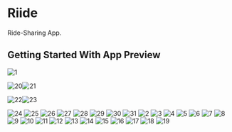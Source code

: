 # Riide

Ride-Sharing App.

## Getting Started With App Preview

![1](https://github.com/OsamaElnagar/Riide/assets/109289535/20510e88-053a-4eab-82c3-081e539b78c2)

![20](https://github.com/OsamaElnagar/Riide/assets/109289535/67f48681-a9b6-487a-87c7-f44bfa930345)![21](https://github.com/OsamaElnagar/Riide/assets/109289535/719ccbc3-6be2-4059-8416-2505f3528bb7)

![22](https://github.com/OsamaElnagar/Riide/assets/109289535/9d47e73e-492c-4617-b7ef-142b355df5c9)![23](https://github.com/OsamaElnagar/Riide/assets/109289535/7a9df2bb-5350-4443-bf7f-06acb4339c49)

![24](https://github.com/OsamaElnagar/Riide/assets/109289535/f3996c50-7ea6-427e-be28-a6b3c044b2d6)
![25](https://github.com/OsamaElnagar/Riide/assets/109289535/f548d816-9b14-48dd-93f0-3522e2fd8c29)
![26](https://github.com/OsamaElnagar/Riide/assets/109289535/3a791b64-b921-4041-a608-76125767fa84)
![27](https://github.com/OsamaElnagar/Riide/assets/109289535/a8deecc9-5c1b-46b4-be28-6612e1fa1c0c)
![28](https://github.com/OsamaElnagar/Riide/assets/109289535/f747751b-ba2f-4fcd-9f90-af0c11401539)
![29](https://github.com/OsamaElnagar/Riide/assets/109289535/66a83f1b-265c-4a7d-aefd-e07d2dcd5d62)
![30](https://github.com/OsamaElnagar/Riide/assets/109289535/8f9c3bbe-98da-4d18-9be1-ebed8c5de2da)
![31](https://github.com/OsamaElnagar/Riide/assets/109289535/f9894908-ab76-4b8f-be37-94eea9096096)
![2](https://github.com/OsamaElnagar/Riide/assets/109289535/4d328fdd-b551-4111-8d0d-ab54784ced7f)
![3](https://github.com/OsamaElnagar/Riide/assets/109289535/603f7f29-f441-415c-a6e6-af53e6f83cda)
![4](https://github.com/OsamaElnagar/Riide/assets/109289535/1745e350-663c-4733-8ac2-b83af8de46bf)
![5](https://github.com/OsamaElnagar/Riide/assets/109289535/dbeec6bb-6002-4ada-a658-f6ccf7ac8ebd)
![6](https://github.com/OsamaElnagar/Riide/assets/109289535/261607db-8103-4991-b369-e57f596a5b20)
![7](https://github.com/OsamaElnagar/Riide/assets/109289535/2ec510f4-bcbb-4ad4-a423-d9b25a465ef0)
![8](https://github.com/OsamaElnagar/Riide/assets/109289535/588fb46e-0fae-42e5-a2ba-0494a8238594)
![9](https://github.com/OsamaElnagar/Riide/assets/109289535/b13bab70-757a-4651-bb74-98d7e7297dae)
![10](https://github.com/OsamaElnagar/Riide/assets/109289535/6eaef2b7-c3ea-43ab-87dd-08773fd13f8e)
![11](https://github.com/OsamaElnagar/Riide/assets/109289535/9195d799-5aa0-4339-b690-ae50bf7494d1)
![12](https://github.com/OsamaElnagar/Riide/assets/109289535/587d9f1a-2020-450d-8eb4-eb2be66cb7d2)
![13](https://github.com/OsamaElnagar/Riide/assets/109289535/26697683-fe1c-4094-a00b-7b6f88ee066f)
![14](https://github.com/OsamaElnagar/Riide/assets/109289535/e25d8d8e-d0d5-4dd6-bfe5-eaab264cd033)
![15](https://github.com/OsamaElnagar/Riide/assets/109289535/d879c8b3-b911-41c7-857c-b360e2ae7cee)
![16](https://github.com/OsamaElnagar/Riide/assets/109289535/866ed1bc-43be-4550-b232-db93a85513d8)
![17](https://github.com/OsamaElnagar/Riide/assets/109289535/190e325a-ecad-4d33-8e5f-7cefe45580a0)
![18](https://github.com/OsamaElnagar/Riide/assets/109289535/edcb8d62-a35a-466a-8b2d-bf4ca4acf098)
![19](https://github.com/OsamaElnagar/Riide/assets/109289535/55f0b998-7483-44a7-8452-60a6802b9dfa)